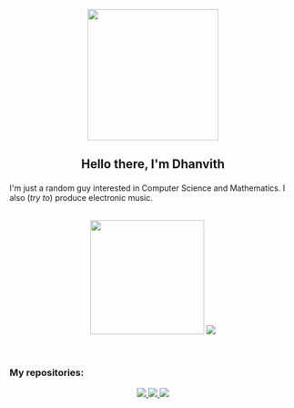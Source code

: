 <p align="center"> 
  <img src="cyclops.gif" height="230">
</p>

## <p align="center"> Hello there, I'm Dhanvith </p>
 
I'm just a random guy interested in Computer Science and Mathematics. I also (*try to*) produce electronic music. <br><br>

<p align="center">
  <img src="https://github-readme-stats.vercel.app/api?username=dhanvithnayak&theme=radical&show_icons=true&hide_border=true" height="200">
  <img src="https://github-readme-stats.vercel.app/api/top-langs/?username=dhanvithnayak&theme=radical&show_icons=true&hide_border=true&layout=compact">
</p> <br>

### My repositories: <be>
<div align="center">
  <a href="https://github.com/dhanvithnayak/The-Labyrinth">
    <img src="https://github-readme-stats.vercel.app/api/pin/?username=dhanvithnayak&repo=The-Labyrinth&show_owner=true&theme=radical&hide_border=true">
  </a>
  
  <a href="https://github.com/CGS-IITKGP/OpenGL-template">
    <img src="https://github-readme-stats.vercel.app/api/pin/?username=CGS-IITKGP&repo=OpenGL-template&show_owner=true&theme=radical&hide_border=true">
  </a>

  <a href="https://github.com/dhanvithnayak/imvue.nvim">
    <img src="https://github-readme-stats.vercel.app/api/pin/?username=dhanvithnayak&repo=imvue.nvim&show_owner=true&theme=radical&hide_border=true">
  </a>
</div>

